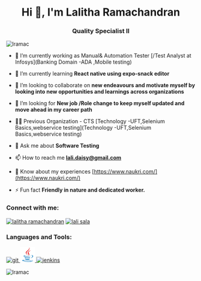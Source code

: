 <h1 align="center">Hi 👋, I'm Lalitha Ramachandran</h1>
<h3 align="center">Quality Specialist II</h3>

<p align="left"> <img src="1.jpg" alt="lramac" /> </p>

- 🔭 I’m currently working as Manual& Automation Tester [/Test Analyst at Infosys](Banking Domain -ADA ,Mobile testing)

- 🌱 I’m currently learning **React native using expo-snack editor**

- 👯 I’m looking to collaborate on **new endeavours and motivate myself by looking into new opportunities and learnings across organizations**

- 🤝 I’m looking for **New job /Role change to keep myself updated and move ahead in my career path**

- 👨‍💻 Previous Organization - CTS [Technology -UFT,Selenium Basics,webservice testing](Technology -UFT,Selenium Basics,webservice testing)

- 💬 Ask me about **Software Testing**

- 📫 How to reach me **lali.daisy@gmail.com**

- 📄 Know about my experiences [https://www.naukri.com/](https://www.naukri.com/)

- ⚡ Fun fact **Friendly in nature and dedicated worker.**

<h3 align="left">Connect with me:</h3>
<p align="left">
<a href="https://linkedin.com/in/lalitha ramachandran" target="blank"><img align="center" src="https://raw.githubusercontent.com/rahuldkjain/github-profile-readme-generator/master/src/images/icons/Social/linked-in-alt.svg" alt="lalitha ramachandran" height="30" width="40" /></a>
<a href="https://fb.com/lali sala" target="blank"><img align="center" src="https://raw.githubusercontent.com/rahuldkjain/github-profile-readme-generator/master/src/images/icons/Social/facebook.svg" alt="lali sala" height="30" width="40" /></a>
</p>

<h3 align="left">Languages and Tools:</h3>
<p align="left"> <a href="https://git-scm.com/" target="_blank" rel="noreferrer"> <img src="https://www.vectorlogo.zone/logos/git-scm/git-scm-icon.svg" alt="git" width="40" height="40"/> </a> <a href="https://www.java.com" target="_blank" rel="noreferrer"> <img src="https://raw.githubusercontent.com/devicons/devicon/master/icons/java/java-original.svg" alt="java" width="40" height="40"/> </a> <a href="https://www.jenkins.io" target="_blank" rel="noreferrer"> <img src="https://www.vectorlogo.zone/logos/jenkins/jenkins-icon.svg" alt="jenkins" width="40" height="40"/> </a> </p>

<p><img align="center" src="https://github-readme-stats.vercel.app/api/top-langs?username=lramac&show_icons=true&locale=en&layout=compact" alt="lramac" /></p>
